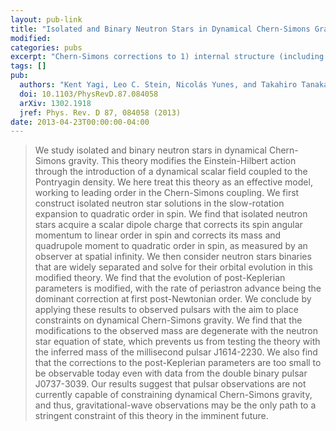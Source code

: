 ```yaml
---
layout: pub-link
title: "Isolated and Binary Neutron Stars in Dynamical Chern-Simons Gravity"
modified:
categories: pubs
excerpt: "Chern-Simons corrections to 1) internal structure (including mass shift) and 2) binary dynamics (including pericenter precession) of neutron stars."
tags: []
pub:
  authors: "Kent Yagi, Leo C. Stein, Nicolás Yunes, and Takahiro Tanaka"
  doi: 10.1103/PhysRevD.87.084058
  arXiv: 1302.1918
  jref: Phys. Rev. D 87, 084058 (2013)
date: 2013-04-23T00:00:00-04:00
---
```


> We study isolated and binary neutron stars in dynamical Chern-Simons
> gravity. This theory modifies the Einstein-Hilbert action through
> the introduction of a dynamical scalar field coupled to the
> Pontryagin density. We here treat this theory as an effective model,
> working to leading order in the Chern-Simons coupling. We first
> construct isolated neutron star solutions in the slow-rotation
> expansion to quadratic order in spin. We find that isolated neutron
> stars acquire a scalar dipole charge that corrects its spin angular
> momentum to linear order in spin and corrects its mass and
> quadrupole moment to quadratic order in spin, as measured by an
> observer at spatial infinity. We then consider neutron stars
> binaries that are widely separated and solve for their orbital
> evolution in this modified theory. We find that the evolution of
> post-Keplerian parameters is modified, with the rate of periastron
> advance being the dominant correction at first post-Newtonian
> order. We conclude by applying these results to observed pulsars
> with the aim to place constraints on dynamical Chern-Simons
> gravity. We find that the modifications to the observed mass are
> degenerate with the neutron star equation of state, which prevents
> us from testing the theory with the inferred mass of the millisecond
> pulsar J1614-2230. We also find that the corrections to the
> post-Keplerian parameters are too small to be observable today even
> with data from the double binary pulsar J0737-3039. Our results
> suggest that pulsar observations are not currently capable of
> constraining dynamical Chern-Simons gravity, and thus,
> gravitational-wave observations may be the only path to a stringent
> constraint of this theory in the imminent future.
